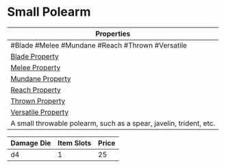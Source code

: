 ---
---

# Small Polearm

|Properties|
|----------|
|\#Blade #Melee #Mundane #Reach #Thrown #Versatile|
|[Blade Property](../Weapon%20Properties/Blade%20Property.md)|
|[Melee Property](../Weapon%20Properties/Melee%20Property.md)|
|[Mundane Property](../../../Material%20Properties/Mundane%20Property.md)|
|[Reach Property](../Weapon%20Properties/Reach%20Property.md)|
|[Thrown Property](../Weapon%20Properties/Thrown%20Property.md)|
|[Versatile Property](../Weapon%20Properties/Versatile%20Property.md)|
|A small throwable polearm, such as a spear, javelin, trident, etc.|

|Damage Die|Item Slots|Price|
|----------|----------|-----|
|d4|1|25|

